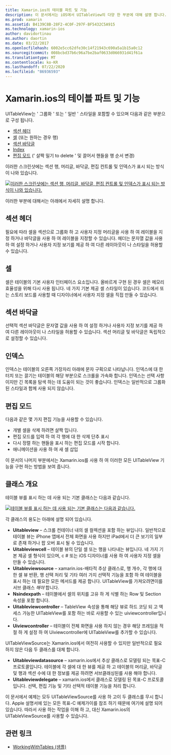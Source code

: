 ```yaml
---
title: Xamarin.ios의 테이블 파트 및 기능
description: 이 문서에서는 iOS에서 UITableView의 다양 한 부분에 대해 설명 합니다. 이 단원에서는 머리글, 셀, 구역 바닥글, 인덱스 및 편집 모드에 대해 설명 합니다.
ms.prod: xamarin
ms.assetid: B4139C8B-28F2-4C0F-297F-BF5432C5A915
ms.technology: xamarin-ios
author: davidortinau
ms.author: daortin
ms.date: 03/22/2017
ms.openlocfilehash: 6002e5cc62dfe30c14f21943c690a5a1b15a0c12
ms.sourcegitcommit: 008bcbd37b6c96a7be2baf0633d066931d41f61a
ms.translationtype: MT
ms.contentlocale: ko-KR
ms.lasthandoff: 07/22/2020
ms.locfileid: "86936593"
---
```

# <a name="table-parts-and-functionality-in-xamarinios"></a>Xamarin.ios의 테이블 파트 및 기능

UITableView는 ' 그룹화 ' 또는 ' 일반 ' 스타일을 포함할 수 있으며 다음과 같은 부분으로 구성 됩니다.

- [섹션 헤더](#Section_Header)
- [셀](#Cells) (또는 원하는 경우 행)
- [섹션 바닥글](#Section_Footer)
- [Index](#Index)
- [편집 모드](#Edit_Features) (' 살짝 밀기 to delete ' 및 끌어서 핸들을 행 순서 변경) 

이러한 스크린샷에는 섹션 행, 머리글, 바닥글, 편집 컨트롤 및 인덱스가 표시 되는 방식이 나와 있습니다.

 [![이러한 스크린샷에는 섹션 행, 머리글, 바닥글, 편집 컨트롤 및 인덱스가 표시 되는 방식이 나와 있습니다.](table-parts-and-functionality-images/image1a.png)](table-parts-and-functionality-images/image1a.png#lightbox)

이러한 부분에 대해서는 아래에서 자세히 설명 합니다.

<a name="Section_Header"></a>

## <a name="section-header"></a>섹션 헤더

필요에 따라 셀을 섹션으로 그룹화 하 고 사용자 지정 머리글을 사용 하 여 레이블을 지정 하거나 바닥글을 사용 하 여 레이블을 지정할 수 있습니다. 헤더는 문자열 값을 사용 하 여 설정 하거나 사용자 지정 보기를 제공 하 여 다른 레이아웃이 나 스타일을 허용할 수 있습니다.

<a name="Cells"></a>

## <a name="cells"></a>셀

셀은 테이블의 기본 사용자 인터페이스 요소입니다. 올바르게 구현 된 경우 셀은 메모리 효율성을 위해 다시 사용 됩니다. 네 가지 기본 제공 셀 스타일이 있습니다. 코드에서 또는 스토리 보드를 사용할 때 디자이너에서 사용자 지정 셀을 직접 만들 수 있습니다.

<a name="Section_Footer"></a>

## <a name="section-footer"></a>섹션 바닥글

선택적 섹션 바닥글은 문자열 값을 사용 하 여 설정 하거나 사용자 지정 보기를 제공 하 여 다른 레이아웃이 나 스타일을 허용할 수 있습니다. 섹션 머리글 및 바닥글은 독립적으로 설정할 수 있습니다.

<a name="Index"></a>

## <a name="index"></a>인덱스

인덱스는 테이블의 오른쪽 가장자리 아래에 문자 구획으로 나타납니다.
인덱스에 대 한 터치 또는 끌기는 테이블의 해당 부분으로 스크롤을 가속화 합니다. 인덱스는 선택 사항 이지만 긴 목록을 탐색 하는 데 도움이 되는 것이 좋습니다. 인덱스는 일반적으로 그룹화 된 스타일과 함께 사용 되지 않습니다.

<a name="Edit_Features"></a>

## <a name="editing-mode"></a>편집 모드

다음과 같은 몇 가지 편집 기능을 사용할 수 있습니다.

- 개별 셀을 삭제 하려면 살짝 밉니다.
- 편집 모드를 입력 하 여 각 행에 대 한 삭제 단추 표시 
- 다시 정렬 하는 핸들을 표시 하는 편집 모드를 시작 합니다. 
- 애니메이션을 사용 하 여 새 셀 삽입

이 문서의 나머지 부분에서는 Xamarin.ios를 사용 하 여 이러한 모든 UITableView 기능을 구현 하는 방법을 보여 줍니다.

## <a name="classes-overview"></a>클래스 개요

테이블 뷰를 표시 하는 데 사용 되는 기본 클래스는 다음과 같습니다.

[![테이블 뷰를 표시 하는 데 사용 되는 기본 클래스는 다음과 같습니다.](table-parts-and-functionality-images/classdiagram.png)](table-parts-and-functionality-images/classdiagram.png#lightbox)

각 클래스의 용도는 아래에 설명 되어 있습니다.

- **Uitableview** – 스크롤 컨테이너 내의 셀 컬렉션을 포함 하는 뷰입니다. 일반적으로 테이블 뷰는 iPhone 앱에서 전체 화면을 사용 하지만 iPad에서 더 큰 보기의 일부로 존재 하거나 팝 오버 표시 될 수 있습니다. 
- **Uitableviewcell** – 테이블 뷰의 단일 셀 또는 행을 나타내는 뷰입니다. 네 가지 기본 제공 셀 형식이 있으며, c # 또는 iOS 디자이너를 사용 하 여 사용자 지정 셀을 만들 수 있습니다. 
- **Uitableviewsource** – xamarin.ios-배타적 추상 클래스로, 행 개수, 각 행에 대 한 셀 뷰 반환, 행 선택 처리 및 기타 여러 가지 선택적 기능을 포함 하 여 테이블을 표시 하는 데 필요한 모든 메서드를 제공 합니다. UITableView를 가져오려면이를 서브 클래스 *해야* 합니다. 
- **Nsindexpath** – 테이블에서 셀의 위치를 고유 하 게 식별 하는 Row 및 Section 속성을 포함 합니다. 
- **Uitableviewcontroller** – TableView 속성을 통해 해당 뷰로 하드 코딩 되 고 액세스 가능한 UITableView를 포함 하는 바로 사용할 수 있는 uiviewcontroller입니다. 
- **Uiviewcontroller** – 테이블이 전체 화면을 사용 하지 않는 경우 해당 프레임을 적절 하 게 설정 하 여 Uiviewcontroller에 UITableView를 추가할 수 있습니다. 

UITableViewSource는 Xamarin.ios에서 여전히 사용할 수 있지만 일반적으로 필요 하지 않은 다음 두 클래스를 대체 합니다.

- **Uitableviewdatasource** – xamarin.ios에서 추상 클래스로 모델링 되는 목표-C 프로토콜입니다. 테이블에 각 셀에 대 한 뷰를 제공 하 고 테이블의 머리글, 바닥글 및 행과 섹션 수에 대 한 정보를 제공 하려면 서브클래싱된를 사용 해야 합니다. 
- **Uitableviewdelegate** – xamarin.ios에서 클래스로 모델링 된 목표-C 프로토콜입니다. 선택, 편집 기능 및 기타 선택적 테이블 기능을 처리 합니다. 

이 문서에서 예제는 모두 UITableViewSource를 사용 하 고이 두 클래스를 무시 합니다. Apple 설명서에 있는 모든 목표-C 예제가이를 참조 하기 때문에 여기에 설명 되어 있습니다. 따라서 사용 하는 작업을 이해 하 고, 대신 Xamarin.ios의 UITableViewSource를 사용할 수 있습니다.

## <a name="related-links"></a>관련 링크

- [WorkingWithTables (샘플)](https://docs.microsoft.com/samples/xamarin/ios-samples/workingwithtables)
